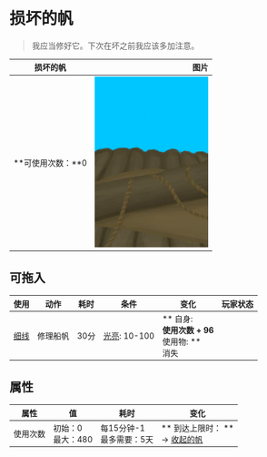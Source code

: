 # 损坏的帆  
> 我应当修好它。下次在坏之前我应该多加注意。  
  
  损坏的帆  |   图片   
 ----  |  ----:   
 **可使用次数：**0  |  <img decoding="async" src="Sprite/BrokenSail.png" href="a.md" style="max-width:300px;max-height:300px;">   
  
## 可拖入  
使用  |  动作  |  耗时  |  条件  |  变化  |  玩家状态  
----  |  ----  |  ----  |  ----  |  ----  |  ----  
[细线](CordFiber.md)  |  修理船帆  |  30分  |  [光亮](Light.md): 10-100  |  ** 自身: **<br>使用次数 + 96<br>** 使用物: **<br>消失  |    
## 属性   
属性  |  值  |  耗时  |  变化  
----  |  ----  |  ----  |  ----  
使用次数  |  初始：0<br>最大：480  |  每15分钟-1<br>最多需要：5天  |  ** 到达上限时： **<br>→ [收起的帆](SailDown_Raft.md)  
